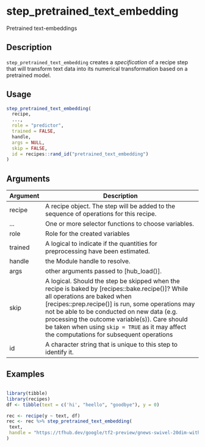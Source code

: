 # step_pretrained_text_embedding


Pretrained text-embeddings




## Description

`step_pretrained_text_embedding` creates a *specification* of a
 recipe step that will transform text data into its numerical
 transformation based on a pretrained model.





## Usage
```r
step_pretrained_text_embedding(
  recipe,
  ...,
  role = "predictor",
  trained = FALSE,
  handle,
  args = NULL,
  skip = FALSE,
  id = recipes::rand_id("pretrained_text_embedding")
)
```




## Arguments


Argument      |Description
------------- |----------------
recipe | A recipe object. The step will be added to the sequence of operations for this recipe.
... | One or more selector functions to choose variables.
role | Role for the created variables
trained | A logical to indicate if the quantities for preprocessing have been estimated.
handle | the Module handle to resolve.
args | other arguments passed to [hub_load()].
skip | A logical. Should the step be skipped when the recipe is baked by [recipes::bake.recipe()]? While all operations are baked when [recipes::prep.recipe()] is run, some operations may not be able to be conducted on new data (e.g. processing the outcome variable(s)). Care should be taken when using `skip = TRUE` as it may affect the computations for subsequent operations
id | A character string that is unique to this step to identify it.






## Examples


```r

library(tibble)
library(recipes)
df <- tibble(text = c('hi', "heello", "goodbye"), y = 0)

rec <- recipe(y ~ text, df)
rec <- rec %>% step_pretrained_text_embedding(
 text,
 handle = "https://tfhub.dev/google/tf2-preview/gnews-swivel-20dim-with-oov/1"
)


```





